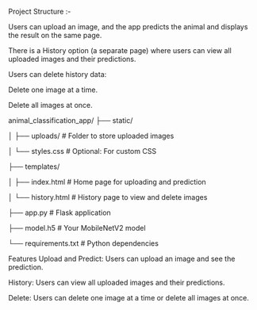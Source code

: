 Project Structure :-

Users can upload an image, and the app predicts the animal and displays the result on the same page.

There is a History option (a separate page) where users can view all uploaded images and their predictions.

Users can delete history data:

Delete one image at a time.

Delete all images at once.

animal_classification_app/ ├── static/

│ ├── uploads/ # Folder to store uploaded images

│ └── styles.css # Optional: For custom CSS

├── templates/

│ ├── index.html # Home page for uploading and prediction

│ └── history.html # History page to view and delete images

├── app.py # Flask application

├── model.h5 # Your MobileNetV2 model

└── requirements.txt # Python dependencies

Features Upload and Predict: Users can upload an image and see the prediction.

History: Users can view all uploaded images and their predictions.

Delete: Users can delete one image at a time or delete all images at once.
